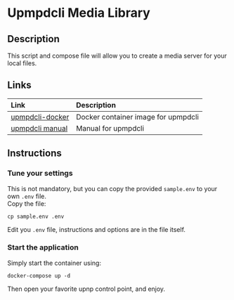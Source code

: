 # Upmpdcli Media Library

## Description

This script and compose file will allow you to create a media server for your local files.  

## Links

Link|Description
:---|:--
[upmpdcli-docker](https://github.com/GioF71/upmpdcli-docker)|Docker container image for upmpdcli
[upmpdcli manual](https://www.lesbonscomptes.com/upmpdcli/pages/upmpdcli-manual.html)|Manual for upmpdcli

## Instructions

### Tune your settings

This is not mandatory, but you can copy the provided `sample.env` to your own `.env` file.  
Copy the file:

```text
cp sample.env .env
```

Edit you `.env` file, instructions and options are in the file itself.

### Start the application

Simply start the container using:

`docker-compose up -d`

Then open your favorite upnp control point, and enjoy.  
